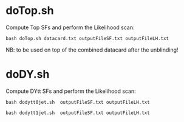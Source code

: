 doTop.sh
==============

Compute Top SFs and perform the Likelihood scan:
  
    bash doTop.sh datacard.txt outputFileSF.txt outputFileLH.txt
  
NB: to be used on top of the combined datacard after the unblinding!



doDY.sh
==============

Compute DYtt SFs and perform the Likelihood scan:
  
    bash dodytt0jet.sh  outputFileSF.txt outputFileLH.txt

    bash dodytt1jet.sh  outputFileSF.txt outputFileLH.txt


